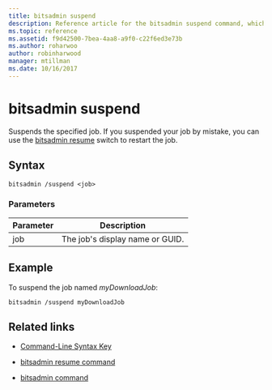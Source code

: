 ```yaml
---
title: bitsadmin suspend
description: Reference article for the bitsadmin suspend command, which suspends the specified job.
ms.topic: reference
ms.assetid: f9d42500-7bea-4aa8-a9f0-c22f6ed3e73b
ms.author: roharwoo
author: robinharwood
manager: mtillman
ms.date: 10/16/2017
---
```

# bitsadmin suspend



Suspends the specified job. If you suspended your job by mistake, you can use the [bitsadmin resume](bitsadmin-resume.md) switch to restart the job.

## Syntax

```
bitsadmin /suspend <job>
```

### Parameters

| Parameter | Description |
| --------- | ---------- |
| job | The job's display name or GUID. |

## Example

To suspend the job named *myDownloadJob*:


```
bitsadmin /suspend myDownloadJob
```

## Related links

- [Command-Line Syntax Key](command-line-syntax-key.md)

- [bitsadmin resume command](bitsadmin-resume.md)

- [bitsadmin command](bitsadmin.md)
